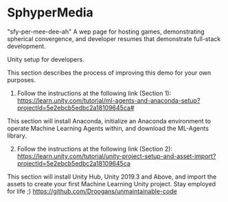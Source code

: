 # SphyperMedia
"sfy-per-mee-dee-ah"
A wep page for hosting games, demonstrating spherical convergence, and developer resumes that demonstrate full-stack development.

Unity setup for developers.

This section describes the process of improving this demo for your own purposes.

1. Follow the instructions at the following link (Section 1): https://learn.unity.com/tutorial/ml-agents-and-anaconda-setup?projectId=5e2ebcb5edbc2a18109645ca#

This section will install Anaconda, initialize an Anaconda environment to operate Machine Learning Agents within, and download the ML-Agents library.

2. Follow the instructions at the following link (Section 2): https://learn.unity.com/tutorial/unity-project-setup-and-asset-import?projectId=5e2ebcb5edbc2a18109645ca

This section will install Unity Hub, Unity 2019.3 and Above, and import the assets to create your first Machine Learning Unity project.
Stay employed for life ;)
https://github.com/Droogans/unmaintainable-code
